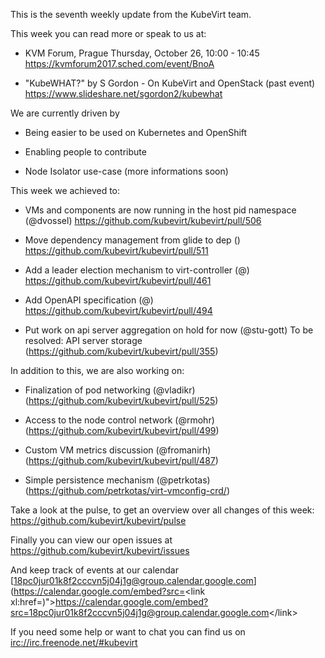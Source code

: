 This is the seventh weekly update from the KubeVirt team.

This week you can read more or speak to us at:

-   KVM Forum, Prague Thursday, October 26, 10:00 - 10:45
    <https://kvmforum2017.sched.com/event/BnoA>

-   "KubeWHAT?" by S Gordon - On KubeVirt and OpenStack (past event)
    <https://www.slideshare.net/sgordon2/kubewhat>

We are currently driven by

-   Being easier to be used on Kubernetes and OpenShift

-   Enabling people to contribute

-   Node Isolator use-case (more informations soon)

This week we achieved to:

-   VMs and components are now running in the host pid namespace
    (@dvossel) <https://github.com/kubevirt/kubevirt/pull/506>

-   Move dependency management from glide to dep ()
    <https://github.com/kubevirt/kubevirt/pull/511>

-   Add a leader election mechanism to virt-controller (@)
    <https://github.com/kubevirt/kubevirt/pull/461>

-   Add OpenAPI specification (@)
    <https://github.com/kubevirt/kubevirt/pull/494>

-   Put work on api server aggregation on hold for now (@stu-gott) To be
    resolved: API server storage
    (<https://github.com/kubevirt/kubevirt/pull/355>)

In addition to this, we are also working on:

-   Finalization of pod networking (@vladikr)
    (<https://github.com/kubevirt/kubevirt/pull/525>)

-   Access to the node control network (@rmohr)
    (<https://github.com/kubevirt/kubevirt/pull/499>)

-   Custom VM metrics discussion (@fromanirh)
    (<https://github.com/kubevirt/kubevirt/pull/487>)

-   Simple persistence mechanism (@petrkotas)
    (<https://github.com/petrkotas/virt-vmconfig-crd/>)

Take a look at the pulse, to get an overview over all changes of this
week: <https://github.com/kubevirt/kubevirt/pulse>

Finally you can view our open issues at
<https://github.com/kubevirt/kubevirt/issues>

And keep track of events at our calendar
[18pc0jur01k8f2cccvn5j04j1g@group.calendar.google.com](https://calendar.google.com/embed?src=<link xl:href=)"&gt;https://calendar.google.com/embed?src=<18pc0jur01k8f2cccvn5j04j1g@group.calendar.google.com>&lt;/link&gt;

If you need some help or want to chat you can find us on
<irc://irc.freenode.net/#kubevirt>
